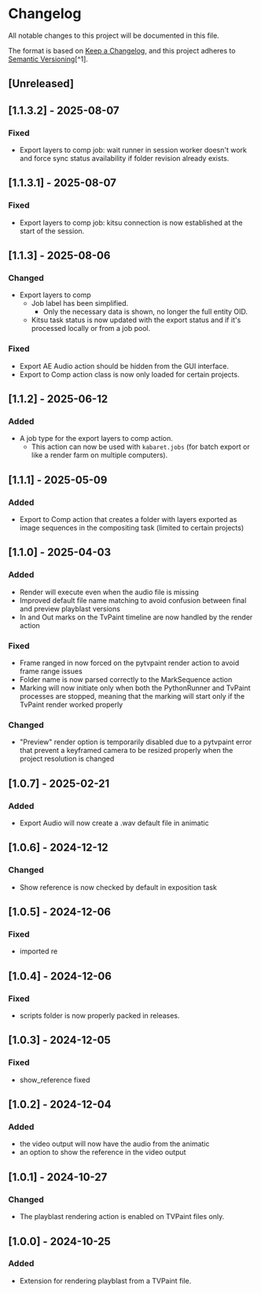 # Changelog

All notable changes to this project will be documented in this file.

The format is based on [Keep a Changelog](https://keepachangelog.com/en/1.0.0/),
and this project adheres to [Semantic Versioning](https://semver.org/spec/v2.0.0.html)[^1].

<!---
Types of changes

- Added for new features.
- Changed for changes in existing functionality.
- Deprecated for soon-to-be removed features.
- Removed for now removed features.
- Fixed for any bug fixes.
- Security in case of vulnerabilities.

-->

## [Unreleased]

## [1.1.3.2] - 2025-08-07

### Fixed

* Export layers to comp job: wait runner in session worker doesn't work and force sync status availability if folder revision already exists.

## [1.1.3.1] - 2025-08-07

### Fixed

* Export layers to comp job: kitsu connection is now established at the start of the session.

## [1.1.3] - 2025-08-06

### Changed

* Export layers to comp
    * Job label has been simplified.
        * Only the necessary data is shown, no longer the full entity OID.
    * Kitsu task status is now updated with the export status and if it's processed locally or from a job pool.

### Fixed

* Export AE Audio action should be hidden from the GUI interface.
* Export to Comp action class is now only loaded for certain projects.

## [1.1.2] - 2025-06-12

### Added

* A job type for the export layers to comp action.
    * This action can now be used with `kabaret.jobs` (for batch export or like a render farm on multiple computers).

## [1.1.1] - 2025-05-09

### Added

* Export to Comp action that creates a folder with layers exported as image sequences in the compositing task (limited to certain projects)

## [1.1.0] - 2025-04-03

### Added

* Render will execute even when the audio file is missing
* Improved default file name matching to avoid confusion between final and preview playblast versions
* In and Out marks on the TvPaint timeline are now handled by the render action

### Fixed

* Frame ranged in now forced on the pytvpaint render action to avoid frame range issues
* Folder name is now parsed correctly to the MarkSequence action
* Marking will now initiate only when both the PythonRunner and TvPaint processes are stopped, meaning
that the marking will start only if the TvPaint render worked properly

### Changed

* "Preview" render option is temporarily disabled due to a pytvpaint error that prevent a keyframed camera to be resized properly when the project resolution is changed 

## [1.0.7] - 2025-02-21

### Added

* Export Audio will now create a .wav default file in animatic


## [1.0.6] - 2024-12-12

### Changed

* Show reference is now checked by default in exposition task

## [1.0.5] - 2024-12-06

### Fixed

* imported re

## [1.0.4] - 2024-12-06

### Fixed

* scripts folder is now properly packed in releases.

## [1.0.3] - 2024-12-05

### Fixed

* show_reference fixed

## [1.0.2] - 2024-12-04

### Added

* the video output will now have the audio from the animatic
* an option to show the reference in the video output

## [1.0.1] - 2024-10-27

### Changed

* The playblast rendering action is enabled on TVPaint files only.

## [1.0.0] - 2024-10-25

### Added

* Extension for rendering playblast from a TVPaint file.
